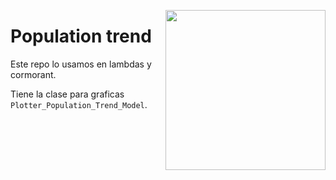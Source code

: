 <a href="https://www.islas.org.mx/"><img src="https://www.islas.org.mx/img/logo.svg" align="right" width="256" /></a>
# Population trend

Este repo lo usamos en lambdas y cormorant.

Tiene la clase para graficas `Plotter_Population_Trend_Model`.
